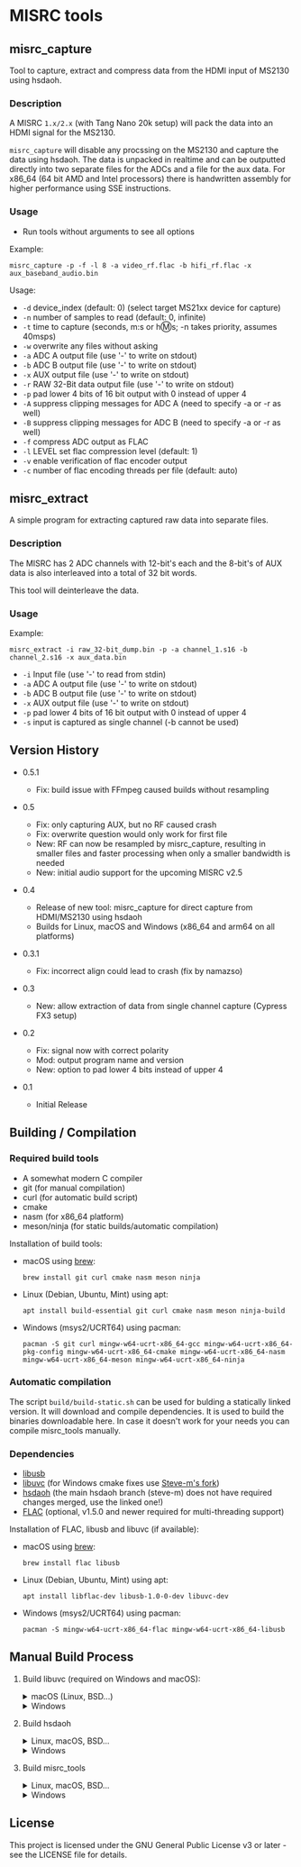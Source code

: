 # MISRC tools


## misrc_capture


Tool to capture, extract and compress data from the HDMI input of MS2130 using hsdaoh.


### Description


A MISRC `1.x/2.x` (with Tang Nano 20k setup) will pack the data into an HDMI signal for the MS2130.

`misrc_capture` will disable any procssing on the MS2130 and capture the data using hsdaoh. The data is unpacked in realtime and can be outputted directly into two separate files for the ADCs and a file for the aux data.
For x86_64 (64 bit AMD and Intel processors) there is handwritten assembly for higher performance using SSE instructions.


### Usage

- Run tools without arguments to see all options

Example:

    misrc_capture -p -f -l 8 -a video_rf.flac -b hifi_rf.flac -x aux_baseband_audio.bin

Usage:

- `-d` device_index (default: 0) (select target MS21xx device for capture)
- `-n` number of samples to read (default: 0, infinite)
- `-t` time to capture (seconds, m:s or h:m:s; -n takes priority, assumes 40msps)
- `-w` overwrite any files without asking
- `-a` ADC A output file (use '-' to write on stdout)  
- `-b` ADC B output file (use '-' to write on stdout)  
- `-x` AUX output file (use '-' to write on stdout)  
- `-r` RAW 32-Bit data output file (use '-' to write on stdout)  
- `-p` pad lower 4 bits of 16 bit output with 0 instead of upper 4
- `-A` suppress clipping messages for ADC A (need to specify -a or -r as well)
- `-B` suppress clipping messages for ADC B (need to specify -a or -r as well)
- `-f` compress ADC output as FLAC  
- `-l` LEVEL set flac compression level (default: 1) 
- `-v` enable verification of flac encoder output  
- `-c` number of flac encoding threads per file (default: auto)


## misrc_extract

A simple program for extracting captured raw data into separate files.

### Description

The MISRC has 2 ADC channels with 12-bit's each and the 8-bit's of AUX data is also interleaved into a total of 32 bit words.

This tool will deinterleave the data. 


### Usage

Example:

    misrc_extract -i raw_32-bit_dump.bin -p -a channel_1.s16 -b channel_2.s16 -x aux_data.bin

- `-i` Input file (use '-' to read from stdin)  
- `-a` ADC A output file (use '-' to write on stdout)  
- `-b` ADC B output file (use '-' to write on stdout)  
- `-x` AUX output file (use '-' to write on stdout)  
- `-p` pad lower 4 bits of 16 bit output with 0 instead of upper 4  
- `-s` input is captured as single channel (-b cannot be used)  


## Version History

* 0.5.1
    * Fix: build issue with FFmpeg caused builds without resampling

* 0.5
    * Fix: only capturing AUX, but no RF caused crash
    * Fix: overwrite question would only work for first file
    * New: RF can now be resampled by misrc_capture, resulting in smaller files and faster processing when only a smaller bandwidth is needed
    * New: initial audio support for the upcoming MISRC v2.5

* 0.4
    * Release of new tool: misrc_capture for direct capture from HDMI/MS2130 using hsdaoh
    * Builds for Linux, macOS and Windows (x86_64 and arm64 on all platforms)

* 0.3.1
    * Fix: incorrect align could lead to crash (fix by namazso)

* 0.3
    * New: allow extraction of data from single channel capture
      (Cypress FX3 setup)

* 0.2
    * Fix: signal now with correct polarity
    * Mod: output program name and version
    * New: option to pad lower 4 bits instead of upper 4

* 0.1
    * Initial Release


## Building / Compilation


### Required build tools


- A somewhat modern C compiler
- git (for manual compilation)
- curl (for automatic build script)
- cmake
- nasm (for x86_64 platform)
- meson/ninja (for static builds/automatic compilation)

Installation of build tools:
- macOS using [brew](https://brew.sh/): 

      brew install git curl cmake nasm meson ninja

- Linux (Debian, Ubuntu, Mint) using apt: 

      apt install build-essential git curl cmake nasm meson ninja-build

- Windows (msys2/UCRT64) using pacman: 

      pacman -S git curl mingw-w64-ucrt-x86_64-gcc mingw-w64-ucrt-x86_64-pkg-config mingw-w64-ucrt-x86_64-cmake mingw-w64-ucrt-x86_64-nasm mingw-w64-ucrt-x86_64-meson mingw-w64-ucrt-x86_64-ninja


### Automatic compilation
The script `build/build-static.sh` can be used for bulding a statically linked version.
It will download and compile dependencies. It is used to build the binaries downloadable here.
In case it doesn't work for your needs you can compile misrc_tools manually.

### Dependencies
- [libusb](https://github.com/libusb/libusb)
- [libuvc](https://github.com/libuvc/libuvc) (for Windows cmake fixes use [Steve-m's fork](https://github.com/steve-m/libuvc))
- [hsdaoh](https://github.com/Stefan-Olt/hsdaoh) (the main hsdaoh branch (steve-m) does not have required changes merged, use the linked one!)
- [FLAC](https://github.com/xiph/flac) (optional, v1.5.0 and newer required for multi-threading support)

Installation of FLAC, libusb and libuvc (if available):

- macOS using [brew](https://brew.sh/): 

      brew install flac libusb

- Linux (Debian, Ubuntu, Mint) using apt: 

      apt install libflac-dev libusb-1.0-0-dev libuvc-dev

- Windows (msys2/UCRT64) using pacman: 

      pacman -S mingw-w64-ucrt-x86_64-flac mingw-w64-ucrt-x86_64-libusb


## Manual Build Process


1. Build libuvc (required on Windows and macOS):
   <details closed>
   <summary>macOS (Linux, BSD...)</summary>
   
   ```
   git clone https://github.com/libuvc/libuvc.git
   mkdir libuvc/build && cd libuvc/build
   cmake ../
   make
   sudo make install
   ```
   
   </details>
   <details closed>
   <summary>Windows</summary>
   
   ```
   git clone https://github.com/steve-m/libuvc.git
   mkdir libuvc/build && cd libuvc/build
   cmake ../ -DCMAKE_INSTALL_PREFIX:PATH=/mingw64
   cmake --build .
   cmake --install .
   ```
   
   </details>

2. Build hsdaoh
   <details closed>
   <summary>Linux, macOS, BSD...</summary>
   
   ```
   git clone https://github.com/Stefan-Olt/hsdaoh.git
   mkdir hsdaoh/build
   cd hsdaoh/build
   cmake ../ -DINSTALL_UDEV_RULES=ON
   make
   sudo make install
   sudo ldconfig
   ```
   
   </details>
   <details closed>
   <summary>Windows</summary>
   
   ```
   git clone https://github.com/Stefan-Olt/hsdaoh.git
   mkdir hsdaoh/build && cd hsdaoh/build
   cmake ../ -DCMAKE_INSTALL_PREFIX:PATH=/mingw64
   cmake --build .
   cmake --install .
   ```
   
   </details>

3. Build misrc_tools
   <details closed>
   <summary>Linux, macOS, BSD...</summary>
   
   ```
   git clone https://github.com/Stefan-Olt/MISRC.git
   cd ./MISRC/misrc_tools
   mkdir build
   cd build
   cmake ../
   make
   sudo make install
   ```
   
   </details>
   <details closed>
   <summary>Windows</summary>
   
   ```
   git clone https://github.com/Stefan-Olt/MISRC.git
   cd ./MISRC/misrc_tools
   mkdir build
   cd build
   cmake ../ -DCMAKE_INSTALL_PREFIX:PATH=/mingw64
   cmake --build .
   cmake --install .
   ```
   
   </details>


## License


This project is licensed under the GNU General Public License v3 or later - see the LICENSE file for details.
